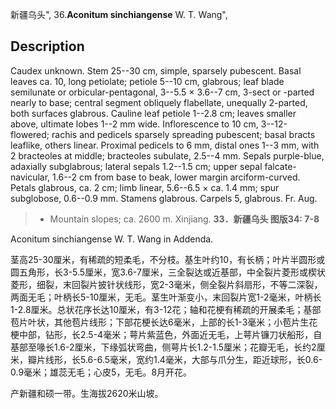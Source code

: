 新疆乌头",
36.**Aconitum sinchiangense** W. T. Wang",

## Description
Caudex unknown. Stem 25--30 cm, simple, sparsely pubescent. Basal leaves ca. 10, long petiolate; petiole 5--10 cm, glabrous; leaf blade semilunate or orbicular-pentagonal, 3--5.5 × 3.6--7 cm, 3-sect or -parted nearly to base; central segment obliquely flabellate, unequally 2-parted, both surfaces glabrous. Cauline leaf petiole 1--2.8 cm; leaves smaller above, ultimate lobes 1--2 mm wide. Inflorescence to 10 cm, 3--12-flowered; rachis and pedicels sparsely spreading pubescent; basal bracts leaflike, others linear. Proximal pedicels to 6 mm, distal ones 1--3 mm, with 2 bracteoles at middle; bracteoles subulate, 2.5--4 mm. Sepals purple-blue, adaxially subglabrous; lateral sepals 1.2--1.5 cm; upper sepal falcate-navicular, 1.6--2 cm from base to beak, lower margin arciform-curved. Petals glabrous, ca. 2 cm; limb linear, 5.6--6.5 × ca. 1.4 mm; spur subglobose, 0.6--0.9 mm. Stamens glabrous. Carpels 5, glabrous. Fr. Aug.

> * Mountain slopes; ca. 2600 m. Xinjiang.
**33．新疆乌头 图版34: 7-8**

Aconitum sinchiangense W. T. Wang in Addenda.

茎高25-30厘米，有稀疏的短柔毛，不分枝。基生叶约10，有长柄；叶片半圆形或圆五角形，长3-5.5厘米，宽3.6-7厘米，三全裂达或近基部，中全裂片菱形或楔状菱形，细裂，末回裂片披针状线形，宽2-3毫米，侧全裂片斜扇形，不等二深裂，两面无毛；叶柄长5-10厘米，无毛。茎生叶渐变小，末回裂片宽1-2毫米，叶柄长1-2.8厘米。总状花序长达10厘米，有3-12花；轴和花梗有稀疏的开展柔毛；基部苞片叶状，其他苞片线形；下部花梗长达6毫米，上部的长1-3毫米；小苞片生花梗中部，钻形，长2.5-4毫米；萼片紫蓝色，外面近无毛，上萼片镰刀状船形，自基部至喙长1.6-2厘米，下缘弧状弯曲，侧萼片长1.2-1.5厘米；花瓣无毛，长约2厘米，瓣片线形，长5.6-6.5毫米，宽约1.4毫米，大部与爪分生，距近球形，长0.6-0.9毫米；雄蕊无毛；心皮5，无毛。8月开花。

产新疆和硕一带。生海拔2620米山坡。
